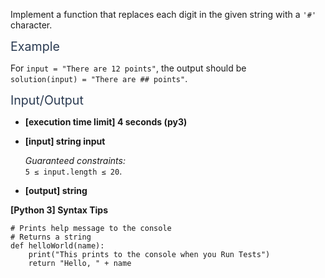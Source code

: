 <p>Implement a function that replaces each digit in the given string with a <code>'#'</code> character.</p>
<p><span class="markdown--header" style="color:#2b3b52;font-size:1.4em">Example</span></p>
<p>For <code>input = "There are 12 points"</code>, the output should be<br />
<code>solution(input) = "There are ## points"</code>.</p>
<p><span class="markdown--header" style="color:#2b3b52;font-size:1.4em">Input/Output</span></p>
<ul>
<li>
<p><strong>[execution time limit] 4 seconds (py3)</strong></p>
</li>
<li>
<p><strong>[input] string input</strong></p>
<p><em>Guaranteed constraints:</em><br />
<code>5 ≤ input.length ≤ 20</code>.</p>
</li>
<li>
<p><strong>[output] string</strong></p>
</li>
</ul>
<p><strong>[Python 3] Syntax Tips</strong></p>
<pre><code class="language-python"><span class="hljs-comment"># Prints help message to the console</span>
<span class="hljs-comment"># Returns a string</span>
<span class="hljs-keyword">def</span> <span class="hljs-title function_">helloWorld</span>(<span class="hljs-params">name</span>):
    <span class="hljs-built_in">print</span>(<span class="hljs-string">"This prints to the console when you Run Tests"</span>)
    <span class="hljs-keyword">return</span> <span class="hljs-string">"Hello, "</span> + name

</code></pre>
